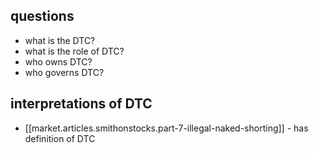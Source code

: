 
## questions
- what is the DTC?
- what is the role of DTC?
- who owns DTC?
- who governs DTC?


## interpretations of DTC
- [[market.articles.smithonstocks.part-7-illegal-naked-shorting]] - has definition of DTC